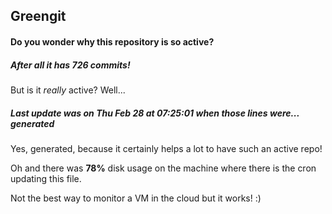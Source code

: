 ## Greengit

#### Do you wonder why this repository is so active?

##### After all it has 726 commits!

But is it *really* active? Well...

##### Last update was on Thu Feb 28 at 07:25:01 when those lines were... generated

Yes, generated, because it certainly helps a lot to have such an active repo!

Oh and there was **78%** disk usage on the machine
where there is the cron updating this file.

Not the best way to monitor a VM in the cloud but it works! :)
